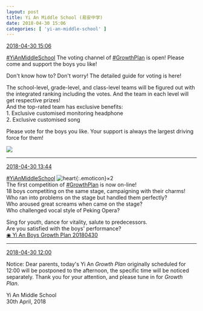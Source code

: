 ```yaml
---
layout: post
title: Yi An Middle School (易安中学)
date: 2018-04-30 15:06
categories: [ 'yi-an-middle-school' ]
---
```


<div class="weibo-info">
  <a href="https://weibo.com/6074218720/Geu3l3DVs">2018-04-30 15:06</a>
</div>

[#YiAnMiddleSchool](https://weibo.com/p/100808e5c67e0668537d4caddefd946dcff208/super_index) The voting channel of [#GrowthPlan](https://weibo.com/p/100808fe7264e4339c41df171df3260846e152) is open! Please come and support the boys you like!

<!-- more -->

Don't know how to? Don't worry! The detailed guide for voting is here!

The school-level, grade-level, and class-level teams will be figured out with the integrated ranking including the votes. And the team in each level will get respective prizes!  
And the top-rated team has exclusive benefits:  
1\. Exclusive customised monitoring headphone  
2\. Exclusive customised song  

Please vote for the boys you like. Your support is always the largest driving force for them!

<a href="https://wx4.sinaimg.cn/mw690/006D4NLGgy1fqup5halbhj30hs3qq1ha.jpg">
  <img class="weibo-pic-preview" src="https://wx4.sinaimg.cn/orj360/006D4NLGgy1fqup5halbhj30hs3qq1ha.jpg" />
</a>

---

<div class="weibo-info">
  <a href="https://weibo.com/6074218720/GetvS3OHl">2018-04-30 13:44</a>
</div>

[#YiAnMiddleSchool](https://weibo.com/p/100808e5c67e0668537d4caddefd946dcff208/super_index) ![heart](https://img.t.sinajs.cn/t4/appstyle/expression/ext/normal/8a/2018new_xin_org.png){:.emoticon}×2  
The first competition of [#GrowthPlan](https://weibo.com/p/100808fe7264e4339c41df171df3260846e152) is now on-line!  
18 boys competiting on the same stage, campaigning with their charms!  
Who ran into problems on the stage but handled them perfectly?  
Who aroused great screams when came on the stage?  
Who challenged vocal style of Peking Opera?

Sing for youth, dance for vitality, salute to predecessors.  
Are you satisfied with the boys' performance?  
[◉ Yi An Boys Growth Plan 20180430](https://www.mgtv.com/b/323322/4372863.html)

---

<div class="weibo-info">
  <a href="https://weibo.com/6074218720/GesPUy6jD">2018-04-30 12:00</a>
</div>

Notice:
Dear parents, today's Yi An *Growth Plan* originally scheduled for 12:00 will be postponed to the afternoon, the specific time will be noticed separately. Thank you for your attention, and please tune in for *Growth Plan*.

Yi An Middle School  
30th April, 2018
